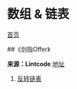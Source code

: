 ﻿# 数组 & 链表
 
[首页](https://github.com/zzzvvvxxxd/BuluCoding)  

##《剑指Offer》

**来源：Lintcode** [地址](http://www.lintcode.com/zh-cn/ladder/6/)

1. [反转链表](https://github.com/zzzvvvxxxd/BuluCoding/blob/master/Array%26List/SwordToOffer/Reverse%20List.md)  